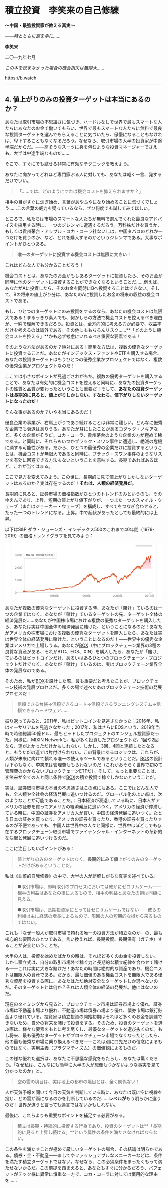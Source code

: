 # **積立投資　李笑来の自己修練**

**～中国・最強投資家が教える真実～**

*――時とともに富を手に……*

**李笑来**

二〇一九年七月

*この本を読まなかった場合の機会損失は無限大……*

https://b.watch

------

## **4.** **値上がりのみの投資ターゲットは本当にあるのか？**

あなたは取引市場の不思議さに気づき、ハードルなしで世界で最もスマートな人たちにあなたのお金で働いてもらい、世界で最もスマートな人たちに無料で最良な投資ターゲットを選んでもらえることに気づいたら、傲慢になることもなければ、卑下することもなくなるだろう。なぜなら、取引市場の大半の投資家が中途半端だからだ。――高そうなスーツに身を包むような投資マネージャーでさえも、大半は中途半端なものだ……

そこで、すぐにでも試せる非常に有効なテクニックを教えよう。

あなたに向かってどれほど専門家ぶる人に対しても、あなたは軽く一言、発するだけでいい。

>   「……では、どのようにすれば機会コストを抑えられますか？」

相手の目がすぐに泳ぎ始め、言葉があやふやになり始めることに気づくでしょう……この言葉の威力を疑っているなら、ぜひ何度でも試してみてほしい。

ところで、私たちは市場のスマートな人たちが無料で選んでくれた最良なアドバイスを採用する時に、一つのジレンマに遭遇するだろう。万科株だけを買うか、もしくは貴州茅台・アップル・コカ・コーラ社ないしは、中国タバコのどれか一つだけを買うのか、など、どれを購入するのかというジレンマである。大事なポイントがひとつある。

> **唯一のターゲットに投資する機会コストは無限に大きい！**

これはどんな人でも分かることだろう！

機会コストとは、あなたのお金がもしあるターゲットに投資したら、そのお金が同時に他のターゲットに投資することができなくなるということだ……例えば、あなたがAに投資したら、そのお金を同時にBへ投資することはできない。そして、Bの将来の値上がり分は、あなたのAに投資したお金の将来の収益の機会コストである。

もし、ひとつのターゲットにのみ投資をするのなら、あなたの機会コストは無限大である！まるっきり素人でも、何かしらの方法で機会コストを控えるべき理由が、一瞬で理解できるだろう。投資とは、全方向的に考える力が必要で、収益率だけを考えるのは論外である。その他にももちろんリスク……**「どのように機会コストを控える」**かも必ず考慮にいれるべき重要な要素である！

そのような方法があるのか？絶対にある！簡単な方法は、複数の優秀なターゲットに投資することだ。あなたがインデックス・ファンドやETFを購入する場合、あなたの投資ターゲットはもうひとつの優秀企業かプロジェクトではなく、複数の優秀企業かプロジェクトなのだ！

ここでは小さなポイントが見過ごされがちだ。複数の優秀ターゲットを購入することで、あなたは有効的に機会コストを控えると同時に、あなたの投資ターゲットの性質と品質が変わったということも重要だ！そして、**あなたの投資ターゲットは長期的に見ると、値上がりしかしない、すなわち、値下がりしないターゲットになったのだ！**

そんな事があるのか？いや本当にあるのだ！

優良企業の事業が、右肩上がりであり続けることは非常に難しい。どんなに優秀な企業でも衰退はありうる。あなたが耳にしたことがあるコダック・ノキアなど、多くの企業がそうだ。コカ・コーラ、貴州茅台のような企業の方が極めて稀である。と同時に、それらもいつかブラック・スワン事件に遭遇し、絶滅の危機に瀕する可能性がある。だから、ひとつの最優秀の企業だけに投資するということは、機会コストが無限大であると同時に、ブラック・スワン事件のようなリスクを有効に回避できる方法もないということを意味する。長期であればあるほど、これが当てはまる。

ここで見方を変えてみよう。この世に、長期的に見て値上がりしかしないターゲットはあるのか？実は存在するのだ！**それは、人類の経済発展だ。**

長期的に見ると、証券市場の価格指数がひとつのトレンドのみというのも、そのゆえんであり、上昇、短期の値上がり値下がりが、一つまた一つのスマイル・ウェーブ（またはジョーカー・ウェーブ）を構成し、すべてをつなぎ合わせると、たった一つのトレンドになる。上昇。中で起伏があったとしても最終的には上昇。

以下はS&P ダウ・ジョーンズ・ インデックス500のこれまで40年間（1979-2019）の価格トレンドグラフを見てみよう：

![sp500from1979.tb](images/sp500from1979.tb.png) 

あなたが複数の優秀なターゲットに投資する時、あなたが「賭け」ているのは一つの企業ではなく、あなたが「賭け」ているターゲットの先、ターゲット全体の経済発展だ……あなたが中国株市場における複数の優秀なターゲットを購入したら、あなたは実は中国全体の経済発展に賭けた、ということになるのだ！あなたがアメリカの株市場における複数の優秀なターゲットを購入したら、あなたは実は世界全体の経済発展に賭けた、ということになるのだ！――世界中の優秀な企業はアメリカで上場しうる。あなたが[BOX](https://b.watch)（中にブロックチェーン業界の3種の良質な資産がある、それがBTC、EOS、XIN）を購入したら、あなたが「賭け」ているのはビットコインだけ、あるいはあるひとつのブロックチェーン・プロジェクトだけでなく、あなたが「賭け」ているのは、実はブロックチェーン業界全体の発展なのである。

そのため、私が[BOX](https://b.watch)を設計した際、最も重要だと考えたことが、ブロックチェーン技術の発展プロセスだ。多くの場で述べたあのブロックチェーン技術の発展プロセスだ：

> 信頼できる台帳→信頼できるコード→信頼できるランニングシステム→信頼できるハードウェア……

振り返ってみると、2011年、私はビットコインを見逃さなかった；2016年、私はイーサリアムを見逃さなかった；2017年、私はさらにEOSという、2019年当時で時価総額50億ドル、最もヒットしたプロジェクトのエンジェル投資家だった。同様に、MIXIN Networkも、私が多く投資したプロジェクトだ。1回や2回なら、運がよかっただけかもしれない、しかし、3回、4回と連続したとなると、もうただの運では片付けられない。この背景にあるロジックは、これらが、人類が未来に向けて頼れる唯一の使えるツールであるということだ。[BOX](https://b.watch)の設計は下心もなく、李笑来は管理費ももらわないのだ（これがおそらく世界で初めて管理費のかからないブロックチェーンETFだ）。そして、もっと重要なことは、李笑来が全ての人と同じ条件で[BOX](https://b.watch)の積立投資で稼ぐしかないということだ。

実は、証券取引市場の本当の不思議さはこの点にもある。ここではどんな人でも、全人類や全社会の経済発展に追いつけるのだ。グローバル化のよい点は、次のようなことが可能であることだ。：日本経済が衰退している時に、日本人がアメリカの証券を買ってアメリカの経済発展に追いつく。アメリカの経済が停滞している時に、中国の証券をアメリカ人が買い、中国の経済発展に追いつく。たとえ日本の証券を買ったり、アメリカの証券を買ったり、香港の証券を買ったりするのが不便であっても、中国人は世界中の人々と同様に、世界中ほぼどこでも存在するブロックチェーン取引市場でファイナンシャル・インターネットの革新的な決起と発展に追いつけるのだ。

ここに注目したいポイントがある：

> 値上がりのみのターゲットはなく、**長期的にみて値**上がりのみのターゲットだけがあるということだ。

  私は《韭菜的自我修養》の中で、大半の人が誤解しがちな真実を述べている。

> ●取引市場は、即時取引のプロセスにおいては確かにゼロサムゲーム――相手の利益はあなたの損によるもので、相手の利益とあなたの損は同額に見える。
>
> ●取引市場は、長期投資家にとってはゼロサムゲームではない――彼らの利幅は主に経済の増長によるもので、周囲の人の短期的な損から来るものではない。

これも「なぜ一般人が取引市場で頼れる唯一の投資方法が積立なのか」の、最も核心的な要因のひとつである。言い換えれば、長期投資、長期保有（ガチホ）することが安全ということだ。

大半の人は、投資を始めたばかりの時は、それほど多くのお金を投資しない。しかし積立式は、自分の取引市場外で稼ぐ力と長期的な積立紀律を合わせて賭ける――これは実に大きな賭けだ！あなたの時間は絶対的な資産であり、機会コストは無限大の資産である。だから、最も価値のある機会コストを無限大である優秀な資産を投資する際に、あなたはただ絶対安全なターゲットしか選べないのだ。そのターゲットとは何か？それは人類全体の経済の発展だ。他にはないのだ。

現在のタイミングから見ると、ブロックチェーン市場は証券市場より優れ、証券市場は不動産市場より優れ、不動産市場は債券市場より優れ、債券市場は銀行貯金より優れている。投資家は積立投資の開始初期はそれほど多くのお金を調達できないため、自分の将来を賭けて投資をする。そのため、投資のターゲットを選ぶ際は、様々な要素をもとに考え尽くし、最優なターゲットを選び抜くのだ。もし将来、最も優秀なターゲットがブロックチェーン市場でなくなったとしたら、他の最も優秀な市場に乗り換えるべきだ――これは別に口先だけの信念によるものではなく、実用主義（プラグマティズム）の価値観によるものだ。

この様な優れた選択は、あなたに不思議な感覚をもたらし、あなたは驚くだろう。「なぜ私は、こんなにも簡単に大半の人が想像もつかないような事実を見て分かったのか」と。

>   空の雲の境目は、実は地上の都市の境目とは、全く関係ない！

人が天気予報を聞いて今日の天気を判断している時に、あなたは既に空に視線を投じ、どの雲が雨になるのかを判断しているのだ……**レベルが**もう明らかに違うのだ！世界が違うと言っても過言ではないかもしれない。

最後に、これらよりも重要なポイントを補足する必要がある。

> 積立は長期・持続的に投資する行為であり、投資のターゲットは**「長期的に見ると上昇し続ける」**という属性の条件を満たさなければならない。

この条件を満たすことが極めて厳しいターゲットの場合、その結論は明らかである。債券・金・不動産――ましてやファッショナブルなスニーカーなどは、条件を満たす積立ターゲットではない。なぜなら、この必須条件をまったくもって満たせないからだ。この前提を踏まえると、あなたもすぐに分かるだろう、バフェットがテック株に異常に慎重な一方で、コカ・コーラに対しては慣用的な理由を……